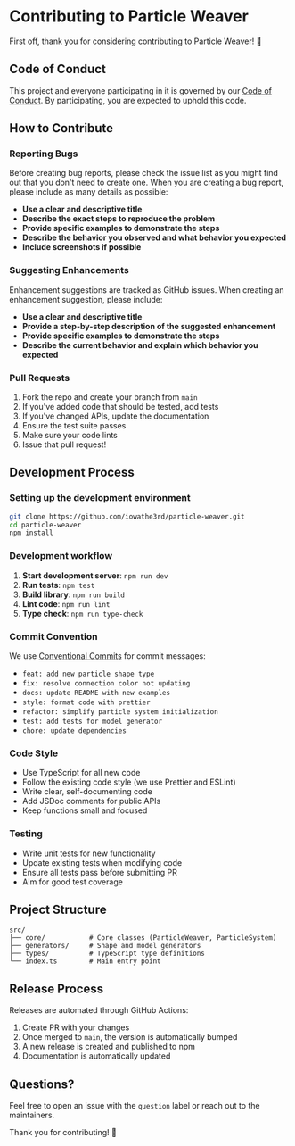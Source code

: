 # Contributing to Particle Weaver

First off, thank you for considering contributing to Particle Weaver! 🎉

## Code of Conduct

This project and everyone participating in it is governed by our [Code of Conduct](CODE_OF_CONDUCT.md). By participating, you are expected to uphold this code.

## How to Contribute

### Reporting Bugs

Before creating bug reports, please check the issue list as you might find out that you don't need to create one. When you are creating a bug report, please include as many details as possible:

- **Use a clear and descriptive title**
- **Describe the exact steps to reproduce the problem**
- **Provide specific examples to demonstrate the steps**
- **Describe the behavior you observed and what behavior you expected**
- **Include screenshots if possible**

### Suggesting Enhancements

Enhancement suggestions are tracked as GitHub issues. When creating an enhancement suggestion, please include:

- **Use a clear and descriptive title**
- **Provide a step-by-step description of the suggested enhancement**
- **Provide specific examples to demonstrate the steps**
- **Describe the current behavior and explain which behavior you expected**

### Pull Requests

1. Fork the repo and create your branch from `main`
2. If you've added code that should be tested, add tests
3. If you've changed APIs, update the documentation
4. Ensure the test suite passes
5. Make sure your code lints
6. Issue that pull request!

## Development Process

### Setting up the development environment

```bash
git clone https://github.com/iowathe3rd/particle-weaver.git
cd particle-weaver
npm install
```

### Development workflow

1. **Start development server**: `npm run dev`
2. **Run tests**: `npm test`
3. **Build library**: `npm run build`
4. **Lint code**: `npm run lint`
5. **Type check**: `npm run type-check`

### Commit Convention

We use [Conventional Commits](https://www.conventionalcommits.org/) for commit messages:

- `feat: add new particle shape type`
- `fix: resolve connection color not updating`
- `docs: update README with new examples`
- `style: format code with prettier`
- `refactor: simplify particle system initialization`
- `test: add tests for model generator`
- `chore: update dependencies`

### Code Style

- Use TypeScript for all new code
- Follow the existing code style (we use Prettier and ESLint)
- Write clear, self-documenting code
- Add JSDoc comments for public APIs
- Keep functions small and focused

### Testing

- Write unit tests for new functionality
- Update existing tests when modifying code
- Ensure all tests pass before submitting PR
- Aim for good test coverage

## Project Structure

```
src/
├── core/           # Core classes (ParticleWeaver, ParticleSystem)
├── generators/     # Shape and model generators
├── types/          # TypeScript type definitions
└── index.ts        # Main entry point
```

## Release Process

Releases are automated through GitHub Actions:

1. Create PR with your changes
2. Once merged to `main`, the version is automatically bumped
3. A new release is created and published to npm
4. Documentation is automatically updated

## Questions?

Feel free to open an issue with the `question` label or reach out to the maintainers.

Thank you for contributing! 🚀
